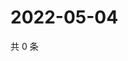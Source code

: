 # 2022-05-04

共 0 条

<!-- BEGIN WEIBO -->
<!-- 最后更新时间 Wed May 04 2022 14:09:22 GMT+0800 (China Standard Time) -->

<!-- END WEIBO -->
